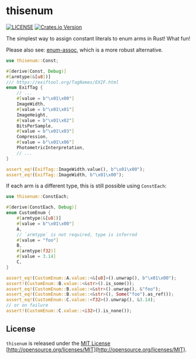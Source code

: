 # thisenum

[![LICENSE](https://img.shields.io/badge/license-MIT-blue.svg)](LICENSE)
[![Crates.io Version](https://img.shields.io/crates/v/thisenum.svg)](https://crates.io/crates/thisenum)
<!-- [![Latest Release](https://img.shields.io/github/v/release/arpadav/thisenum)](https://github.com/arpadav/thisenum) -->
<!-- [![Coverage Status](https://coveralls.io/repos/github/arpadav/thisenum/badge.svg?branch=main)](https://coveralls.io/github/arpadav/thisenum?branch=main) -->

The simplest way to assign constant literals to enum arms in Rust! What fun!

Please also see: [enum-assoc](https://docs.rs/enum-assoc/latest/enum_assoc/), which is a more robust alternative.

```rust
use thisenum::Const;

#[derive(Const, Debug)]
#[armtype(&[u8])]
/// https://exiftool.org/TagNames/EXIF.html
enum ExifTag {
    // ...
    #[value = b"\x01\x00"]
    ImageWidth,
    #[value = b"\x01\x01"]
    ImageHeight,
    #[value = b"\x01\x02"]
    BitsPerSample,
    #[value = b"\x01\x03"]
    Compression,
    #[value = b"\x01\x06"]
    PhotometricInterpretation,
    // ...
}

assert_eq!(ExifTag::ImageWidth.value(), b"\x01\x00");
assert_eq!(ExifTag::ImageWidth, b"\x01\x00");
```

If each arm is a different type, this is still possible using `ConstEach`:

```rust
use thisenum::ConstEach;

#[derive(ConstEach, Debug)]
enum CustomEnum {
    #[armtype(&[u8])]
    #[value = b"\x01\x00"]
    A,
    // `armtype` is not required, type is inferred
    #[value = "foo"]
    B,
    #[armtype(f32)]
    #[value = 3.14]
    C,
}

assert_eq!(CustomEnum::A.value::<&[u8]>().unwrap(), b"\x01\x00");
assert!(CustomEnum::B.value::<&str>().is_some());
assert_eq!(CustomEnum::B.value::<&str>().unwrap(), &"foo");
assert_eq!(CustomEnum::B.value::<&str>(), Some("foo").as_ref());
assert_eq!(CustomEnum::C.value::<f32>().unwrap(), &3.14);
// or on failure
assert!(CustomEnum::C.value::<i32>().is_none());
```

## License

`thisenum` is released under the [MIT License](LICENSE) [http://opensource.org/licenses/MIT](http://opensource.org/licenses/MIT).